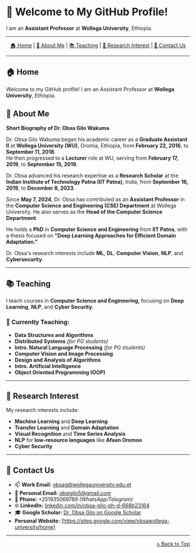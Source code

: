 # 👋 Welcome to My GitHub Profile!  

I am an **Assistant Professor** at **Wollega University**, Ethiopia.  

---

<!-- Horizontal Menu with Anchored Links -->
<p align="center">
  <a href="#home">🏠 Home</a> |
  <a href="#about-me">👤 About Me</a> |
  <a href="#teaching">📚 Teaching</a> |
  <a href="#research-interest">🔬 Research Interest</a> |
  <a href="#contact-us">📧 Contact Us</a>
</p>

---

## 🏠 Home <a name="home"></a>  

Welcome to my GitHub profile! I am an Assistant Professor at **Wollega University**, Ethiopia.  


## 👤 About Me <a name="about-me"></a>  

**Short Biography of Dr. Obsa Gilo Wakuma**  

Dr. Obsa Gilo Wakuma began his academic career as a **Graduate Assistant II** at **Wollega University (WU)**, Oromia, Ethiopia, from **February 22, 2016**, to **September 11, 2018**.  
He then progressed to a **Lecturer** role at WU, serving from **February 17, 2019**, to **September 15, 2019**.  

Dr. Obsa advanced his research expertise as a **Research Scholar** at the **Indian Institute of Technology Patna (IIT Patna)**, India, from **September 16, 2019**, to **December 8, 2023**.  

Since **May 7, 2024**, Dr. Obsa has contributed as an **Assistant Professor** in the **Computer Science and Engineering (CSE) Department** at Wollega University. He also serves as the **Head of the Computer Science Department**.  

He holds a **PhD** in **Computer Science and Engineering** from **IIT Patna**, with a thesis focused on **"Deep Learning Approaches for Efficient Domain Adaptation."**  

Dr. Obsa's research interests include **ML**, **DL**, **Computer Vision**, **NLP**, and **Cybersecurity**.  

---

## 📚 Teaching <a name="teaching"></a>  

I teach courses in **Computer Science and Engineering**, focusing on **Deep Learning**, **NLP**, and **Cyber Security**.  

### 📝 **Currently Teaching:**  
- **Data Structures and Algorithms**  
- **Distributed Systems** *(for PG students)*  
- **Intro. Natural Language Processing** *(for PG students)*  
- **Computer Vision and Image Processing**  
- **Design and Analysis of Algorithms**  
- **Intro. Artificial Intelligence**  
- **Object Oriented Programming (OOP)**  

---

## 🔬 Research Interest <a name="research-interest"></a>  

My research interests include:  
- **Machine Learning** and **Deep Learning**  
- **Transfer Learning** and **Domain Adaptation**  
- **Visual Recognition** and **Time Series Analysis**  
- **NLP** for **low-resource languages** like **Afaan Oromoo**  
- **Cyber Security**  

---

## 📧 Contact Us <a name="contact-us"></a>  

- 📫 **Work Email:** [obsag@wollegauniversity.edu.et](mailto:obsag@wollegauniversity.edu.et)  
- 📧 **Personal Email:** [obsigilo5@gmail.com](mailto:obsigilo5@gmail.com)  
- 📱 **Phone:** +251935069789 *(WhatsApp/Telegram)*  
- 🌐 **LinkedIn:** [linkedin.com/in/obsa-gilo-ph-d-668b23164](https://www.linkedin.com/in/obsa-gilo-ph-d-668b23164)  
- 🎓 **Google Scholar:** [Dr. Obsa Gilo on Google Scholar](https://scholar.google.com/citations?user=5638qy4AAAAJ&hl=en)
- **Personal Website:** [https://sites.google.com/view/obsawollega-university/home]

---

<p align="right"><a href="#home">🔝 Back to Top</a></p>
